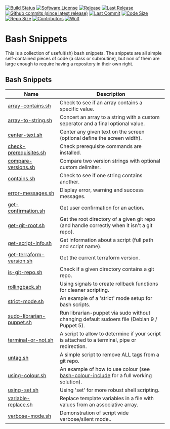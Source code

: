 [![Build Status](https://img.shields.io/travis/SneakyCode/bash-snippets/master?style=for-the-badge&logo=travis)](https://travis-ci.org/SneakyCode/bash-snippets)
[![Software License](https://img.shields.io/badge/license-MIT-blueviolet?style=for-the-badge)](LICENSE.md)
[![Release](https://img.shields.io/github/release/SneakyCode/bash-snippets?color=blueviolet&style=for-the-badge&logo=github&label=Latest%20Release)](https://github.com/SneakyCode/bash-snippets/releases/latest)
[![Last Release](https://img.shields.io/github/release-date/SneakyCode/bash-snippets?color=blueviolet&style=for-the-badge&logo=github)](https://github.com/SneakyCode/bash-snippets/releases/latest)
[![Github commits (since latest release)](https://img.shields.io/github/commits-since/SneakyCode/bash-snippets/latest?color=blueviolet&style=for-the-badge&logo=github)](https://github.com/SneakyCode/bash-snippets/commits)
[![Last Commit](https://img.shields.io/github/last-commit/SneakyCode/bash-snippets?color=blueviolet&style=for-the-badge&logo=github)](https://github.com/SneakyCode/bash-snippets/commits/master)
[![Code Size](https://img.shields.io/github/languages/code-size/SneakyCode/bash-snippets?color=blueviolet&style=for-the-badge&logo=github)](#)
[![Repo Size](https://img.shields.io/github/repo-size/SneakyCode/bash-snippets?color=blueviolet&style=for-the-badge&logo=github)](#)
[![Contributors](https://img.shields.io/github/contributors/SneakyCode/bash-snippets?color=blueviolet&style=for-the-badge&logo=github)](https://github.com/SneakyCode/bash-snippets/graphs/contributors)
[![Wolf](https://img.shields.io/badge/Created%20By-AntiPhoton%20Ltd.-blueviolet?style=for-the-badge)](https://github.com/SneakyCode)

# Bash Snippets

This is a collection of useful(ish) bash snippets. The snippets are all simple self-contained pieces of code (a class or subroutine), but non of them are large enough to require having a repository in their own right.

## Bash Snippets

| Name | Description |
| --- | --- |
| [array-contains.sh](src/array-contains/array-contains.sh) | Check to see if an array contains a specific value. |
| [array-to-string.sh](src/array-to-string/array-to-string.sh) | Concert an array to a string with a custom seperator and a final optional value. | 
| [center-text.sh](src/center-text/center-text.sh) | Center any given text on the screen (optional define the screen width). |
| [check-prerequisites.sh](src/check-prerequisites/check-prerequisites.sh) | Check prerequisite commands are installed. |
| [compare-versions.sh](src/compare-versions/compare-versions.sh) | Compare two version strings with optional custom delimiter. |
| [contains.sh](src/contains/contains.sh) | Check to see if one string contains another. |
| [error-messages.sh](src/error-messages/error-messages.sh) | Display error, warning and success messages. |
| [get-confirmation.sh](src/get-confirmation/get-confirmation.sh) | Get user confirmation for an action. |
| [get-git-root.sh](src/get-git-root/get-git-root.sh) | Get the root directory of a given git repo (and handle correctly when it isn't a git repo). |
| [get-script-info.sh](src/get-script-info/get-script-info.sh) | Get information about a script (full path and script name). |
| [get-terraform-version.sh](src/get-terraform-version/get-terraform-version.sh) | Get the current terraform version. |
| [is-git-repo.sh](src/is-git-repo/is-git-repo.sh) | Check if a given directory contains a git repo. |
| [rollingback.sh](src/rollingback/rollingback.sh) | Using signals to create rollback functions for cleaner scripting. |
| [strict-mode.sh](src/strict-mode/strict-mode.sh) | An example of a 'strict' mode setup for bash scripts. |
| [sudo-librarian-puppet.sh](src/sudo-librarian-puppet/sudo-librarian-puppet.sh ) | Run librarian-puppet via sudo without changing default sudoers file (Debian 9 / Puppet 5). |
| [terminal-or-not.sh](src/terminal-or-not/terminal-or-not.sh) | A script to allow to determine if your script is attached to a terminal, pipe or redirection. |
| [untag.sh](src/untag/untag.sh) | A simple script to remove ALL tags from a git repo. |
| [using-colour.sh](src/using-colour/using-colour.sh) | An example of how to use colour (see [bash-colour-include](https://github.com/WolfSoftware/bash-colour-include) for a full working solution). |
| [using-set.sh](src/using-set/using-set.sh) | Using 'set' for more robust shell scripting. |
| [variable-replace.sh](src/variable-replace/variable-replace.sh) | Replace template variables in a file with values from an associative array. |
| [verbose-mode.sh](src/verbose-mode/verbose-mode.sh) | Demonstration of script wide verbose/silent mode.. |
